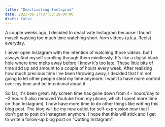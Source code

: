 ```yaml
---
title: "Deactivating Instagram"
date: 2023-06-17T07:50:19-04:00
draft: false
---
```


A couple weeks ago, I decided to deactivate Instagram because I found myself wasting too much time watching short-form videos (a.k.a. Reels) everyday.

I never open Instagram with the intention of watching those videos, but I always find myself scrolling through them mindlessly. It's like a digital black hole where time melts away before I know it's too late. These little bits of time add up and amount to a couple of hours every week. After realizing how much precious time I've been throwing away, I decided that I'm not going to let other people steal my time anymore. I want to have more control over my time and be intentional about it.

So far, it's been great. My screen time has gone down from 4+ hours/day to ~2 hours (I also removed Youtube from my phone, which I spent more time on than Instagram). I now have more time to do other things like writing this blog post. The blog will be my new outlet for self-expression now that I don't get to post on Instagram anymore. I hope that this will stick and I get to write a follow-up blog post on "Qutting Instagram".